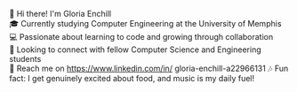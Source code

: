 👋 Hi there! I'm Gloria Enchill  
🎓 Currently studying Computer Engineering at the University of Memphis  
💻 Passionate about learning to code and growing through collaboration  
🤝 Looking to connect with fellow Computer Science and Engineering students  
📱 Reach me on https://www.linkedin.com/in/ gloria-enchill-a22966131
🎶 Fun fact: I get genuinely excited about food, and music is my daily fuel!  

<!---
AbaEnchill/AbaEnchill is a ✨ special ✨ repository because its `README.md` (this file) appears on your GitHub profile.
You can click the Preview link to take a look at your changes.
--->
